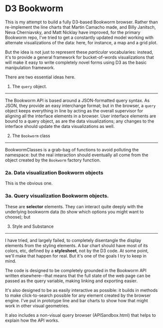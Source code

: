 D3 Bookworm
===========

This is my attempt to build a fully D3-based Bookworm browser. Rather than re-implement the line charts that Martin Camacho made, and Billy Janitsch, Neva Cherniavsky, and Matt Nicklay have improved, for the primary Bookworm repo, I've tried to get a constantly updated model working with alternate visualizations of the data: here, for instance, a map and a grid plot.

But the idea is not just to represent these *particular* vocabularies: instead, it's to provide a general framework for bucket-of-words visualizations that will make it easy to write completely novel forms using D3 as the basic manipulation framework.


There are two essential ideas here.

1. The `query` object.
-------------------

The Bookworm API is based around a JSON-formatted query syntax. As JSON, they provide an easy interchange format; but in the browser, a `query` object keeps everything in line by acting as the overall supervisor for aligning all the interface elements in a browser. User interface elements are bound to a query object, as are the data visualizations; any changes to the interface should update the data visualizations as well.

2. The `Bookworm` class
-----------------------

BookwormClasses is a grab-bag of functions to avoid polluting the namespace: but the real interaction should eventually all come from the object created by the `Bookworm` factory function.



### 2a. Data visualization Bookworm objects

This is the obvious one. 

### 3a. Query visualization Bookworm objects.

These are **selector** elements. They can interact quite deeply with the underlying bookworm data (to show which options you might want to choose); but 

3. Style and Substance
----------------------

I have tried, and largely failed, to completely disentangle the display elements from the styling elements. A bar chart should have most of its colors, etc, defined by a **stylesheet**, not by the D3 code. At some point, we'll make that happen for real. But it's one of the goals I try to keep in mind.

The code is designed to be completely grounded in the Bookworm API written elsewhere--that means that the full state of the web page can be passed as the query variable, making linking and exporting easier.


It's also designed to be as easily interactive as possible: it builds in methods to make click-to-search possible for any element created by the browser engine. I've put in prototype line and bar charts to show how that might work in other visual geometries.



It also includes a non-visual query browser (APISandbox.html) that helps to explain how the API works. 


